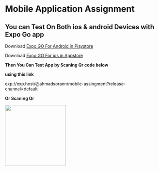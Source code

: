 # Mobile Application Assignment

## You can Test On Both ios & android Devices with Expo Go app

Download [Expo GO For Android in Playstore](https://play.google.com/store/apps/details?id=host.exp.exponent&hl=en&gl=US&pli=1)

Download [Expo GO For ios in Appstore](https://play.google.com/store/apps/details?id=host.exp.exponent&hl=en&gl=US&pli=1)


**Then You Can Test App by Scaning Qr code below**


**using this link**


<a src="exp://exp.host/@ahmadsorann/mobile-assingment?release-channel=default">
exp://exp.host/@ahmadsorann/mobile-assingment?release-channel=default
</a>

**Or Scaning Qr**

<img width="200" src="https://qr.expo.dev/expo-go?owner=ahmadsorann&slug=mobile-assingment&releaseChannel=default&host=exp.host"></img>

